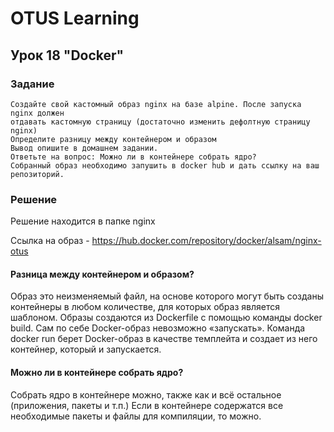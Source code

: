# OTUS Learning
## Урок 18 "Docker"

### Задание

```angular2html
Создайте свой кастомный образ nginx на базе alpine. После запуска nginx должен
отдавать кастомную страницу (достаточно изменить дефолтную страницу nginx)
Определите разницу между контейнером и образом
Вывод опишите в домашнем задании.
Ответьте на вопрос: Можно ли в контейнере собрать ядро?
Собранный образ необходимо запушить в docker hub и дать ссылку на ваш
репозиторий.
```
### Решение

Решение находится в папке nginx

Ссылка на образ - https://hub.docker.com/repository/docker/alsam/nginx-otus

#### Разница между контейнером и образом?
Образ это неизменяемый файл, на основе которого могут быть созданы контейнеры в любом количестве, для которых образ является шаблоном. Образы создаются из Dockerfile с помощью команды docker build. Сам по себе Docker-образ невозможно «запускать». Команда docker run берет Docker-образ в качестве темплейта и создает из него контейнер, который и запускается.

#### Можно ли в контейнере собрать ядро?
Собрать ядро в контейнере можно, также как и всё остальное (приложения, пакеты и т.п.)
Если в контейнере содержатся все необходимые пакеты и файлы для компиляции, то можно.
